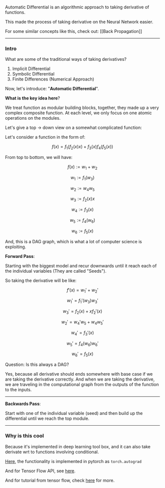 Automatic Differential is an algorithmic approach to taking derivative of functions. 

This made the process of taking derivative on the Neural Network easier. 

For some similar concepts like this, check out: [[Back Propagation]]

---
### **Intro**

What are some of the traditional ways of taking derivatives? 
1. Implicit Differential 
2. Symbolic Differential 
3. Finite Differences (Numerical Approach)

Now, let's introduce: "**Automatic Differential**". 

**What is the key idea here**? 

We treat function as modular building blocks, together, they made up a very complex composite function. At each level, we only focus on one atomic operations on the modules. 

Let's give a top -> down view on a somewhat complicated function: 

Let's consider a function in the form of: 

$$
f(x) = f_1(f_2(x)x) + f_3(x)f_4(f_5(x))
$$

From top to bottom, we will have: 

$$
f(x) := w_1 + w_2
$$

$$
w_1 := f_1(w_3)
$$

$$
w_2 := w_4w_5 
$$

$$
w_3 := f_2(x)x 
$$

$$
w_4 := f_3(x)
$$

$$
w_5 := f_4(w_6)
$$

$$
w_6 := f_5(x)
$$

And, this is a DAG graph, which is what a lot of computer science is exploiting. 


**Forward Pass**: 

Starting with the biggest model and recur downwards until it reach each of the individual variables (They are called "Seeds").

So taking the derivative will be like: 

$$f'(x) = w_1' + w_2'$$

$$ w_1' = f_1'(w_3)w_3'$$

$$
w_3' = f_2(x) + xf_2'(x)
$$

$$
w_2' = w_4'w_5 + w_4w_5'
$$

$$
w_4' = f_3'(x)
$$

$$
w_5' = f_4(w_6)w_6'
$$

$$
w_6' = f_5(x)
$$


Question: Is this always a DAG? 

Yes, because all derivative should ends somewhere with base case if we are taking the derivative correctly. And when we are taking the derivative, we are traveling in the computational graph from the outputs of the function to the inputs. 

---
**Backwards Pass**: 

Start with one of the individual variable (seed) and then build up the differential until we reach the top module.

---

### **Why is this cool**

Because it's implemented in deep learning tool box, and it can also take derivate wrt to functions involving conditional.   

[Here](https://pytorch.org/tutorials/beginner/blitz/autograd_tutorial.html), the functionality is implemented in pytorch as `torch.autograd`

And for Tensor Flow API, see [here](https://www.tensorflow.org/guide/advanced_autodiff). 

And for tutorial from tensor flow, check [here](https://www.tensorflow.org/guide/autodiff) for more. 